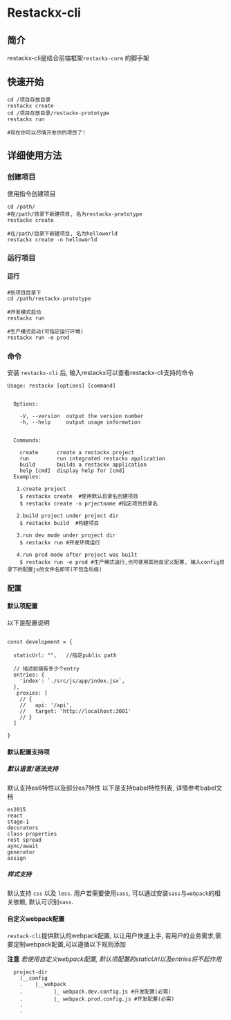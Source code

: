 # Restackx-cli

## 简介
restackx-cli是结合前端框架`restackx-core` 的脚手架


## 快速开始

```
cd /项目存放目录
restackx create
cd /项目存放目录/restackx-prototype
restackx run

#现在你可以尽情开发你的项目了!
```


## 详细使用方法

### 创建项目

使用指令创建项目

```
cd /path/
#在/path/目录下新建项目, 名为restackx-prototype
restackx create  

#在/path/目录下新建项目, 名为helloworld
restackx create -n helloworld 
```

### 运行项目

#### 运行

```
#到项目目录下
cd /path/restackx-prototype

#开发模式启动
restackx run

#生产模式启动(可指定运行环境)
restackx run -e prod
```



### 命令
安装 `restackx-cli` 后, 输入restackx可以查看restackx-cli支持的命令


```
Usage: restackx [options] [command]


  Options:

    -V, --version  output the version number
    -h, --help     output usage information


  Commands:

    create      create a restackx project
    run         run integrated restackx application
    build       builds a restackx application
    help [cmd]  display help for [cmd]
  Examples:

   1.create project
    $ restackx create  #使用默认目录名创建项目
    $ restackx create -n prjectname #指定项目目录名

   2.build project under project dir
    $ restackx build  #构建项目

   3.run dev mode under project dir
    $ restackx run #开发环境运行

   4.run prod mode after project was built
    $ restackx run -e prod #生产模式运行,也可使用其他自定义配置, 输入config目录下的配置js的文件名即可(不包含后缀)
```



### 配置

#### 默认项配置
以下是配置说明

```

const development = {

  staticUrl: "",   //指定public path

  // 描述前端有多少个entry
  entries: {
    'index': `./src/js/app/index.jsx`,
  },
   proxies: [
    // {
    //   api: '/api',
    //   target: 'http://localhost:3001'
    // }
  ]

}

```

#### 默认配置支持项

##### 默认语言/语法支持

默认支持es6特性以及部分es7特性
以下是支持babel特性列表, 详情参考babel文档

```
es2015
react
stage-1
decorators
class properties
rest spread 
aync/await
generator
assign
```

##### 样式支持
默认支持 `css` 以及 `less`. 用户若需要使用`sass`, 可以通过安装`sass`与`webpack`的相关依赖, 默认可识别`sass`.




#### 自定义webpack配置

`restack-cli`提供默认的webpack配置, 以让用户快速上手, 若用户的业务需求,需要定制webpack配置,可以遵循以下规则添加

**注意** *若使用自定义webpack配置, 默认项配置的staticUrl以及entries将不起作用*


```
  project-dir
  	|__config
  	.    |__webpack
  	.          |_ webpack.dev.config.js #开发配置(必需)
  	.          |_ webpack.prod.config.js #开发配置(必需)
	.
	.
```

